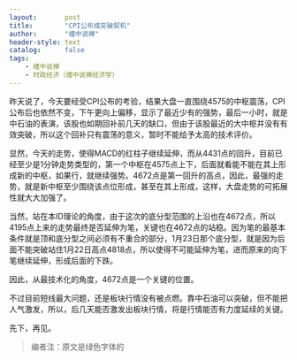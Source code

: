 ```yaml
---
layout:       post
title:        "CPI公布成突破契机"
author:       "缠中说禅"
header-style: text
catalog:      false
tags:
    - 缠中说禅
    - 时政经济（缠中说禅经济学）
---
```


昨天说了，今天要经受CPI公布的考验，结果大盘一直围绕4575的中枢震荡，CPI公布后也依然不变，下午更向上偏移，显示了最近少有的强势，最后一小时，就是中石油的表演，该股也如期回补前几天的缺口，但由于该股最近的大中枢并没有有效突破，所以这个回补只有震荡的意义，暂时不能给予太高的技术评价。



显然，今天的走势，使得MACD的红柱子继续延伸，而从4431点的回升，目前已经至少是1分钟走势类型的，第一个中枢在4575点上下，后面就看能不能在其上形成新的中枢，如果行，就继续强势。4672点是第一回升的高点，因此，最强的走势，就是新中枢至少围绕该点位形成，甚至在其上形成，这样，大盘走势的可拓展性就大大加强了。



当然，站在本ID理论的角度，由于这次的底分型范围的上沿也在4672点，所以4195点上来的走势最终是否延伸为笔，关键也在4672点的站稳。因为笔的最基本条件就是顶和底分型之间必须有不重合的部分，1月23日那个底分型，就是因为后面不能突破站住1月22日高点4818点，所以使得不可能延伸为笔，进而原来的向下笔继续延伸，形成后面的下跌。



因此，从最技术化的角度，4672点是一个关键的位置。



不过目前短线最大问题，还是板块行情没有被点燃。靠中石油可以突破，但不能把人气激发，所以，后几天能否激发出板块行情，将是行情能否有力度延续的关键。



先下，再见。



> 编者注：原文是绿色字体的
